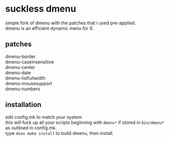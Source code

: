suckless dmenu
============================
simple fork of dmenu with the patches that i used pre-applied.<br/>
dmenu is an efficient dynamic menu for X.

patches
------------
dmenu-border<br/>
dmenu-caseinsensitive<br/>
dmenu-center<br/>
dmenu-date<br/>
dmenu-listfullwidth<br/>
dmenu-mousesupport<br/>
dmenu-numbers<br/>

installation
------------
edit config.mk to match your system<br/>
this will fuck up all your scripts beginning with `dmenu*` if stored in `bin/dmenu*` as outlined in config.mk.<br/>
type `doas make install` to build dmenu, then install.
